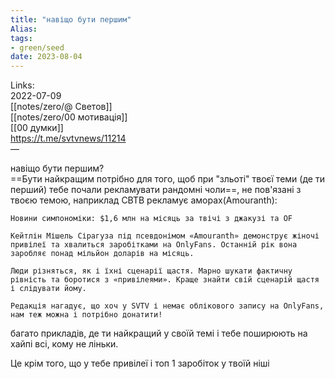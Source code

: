```yaml
---
title: "навіщо бути першим"
Alias: 
tags:
- green/seed
date: 2023-08-04
---
```

Links:  
2022-07-09  
[[notes/zero/@ Светов]]  
[[notes/zero/00 мотивація]]  
[[00 думки]]  
https://t.me/svtvnews/11214  
— 

навіщо бути першим?  
==Бути найкращим потрібно для того, щоб при "зльоті" твоєї теми (де ти перший) тебе почали рекламувати рандомні чоли==, не пов'язані з твоєю темою, наприклад СВТВ рекламує аморах(Amouranth):

````
Новини симпономіки: $1,6 млн на місяць за твічі з джакузі та OF

Кейтлін Мішель Сірагуза під псевдонімом «Amouranth» демонструє жіночі привілеї та хвалиться заробітками на OnlyFans. Останній рік вона заробляє понад мільйон доларів на місяць.

Люди різняться, як і їхні сценарії щастя. Марно шукати фактичну рівність та боротися з «привілеями». Краще знайти свій сценарій щастя і слідувати йому.

Редакція нагадує, що хоч у SVTV і немає облікового запису на OnlyFans, нам теж можна і потрібно донатити!
````

багато прикладів, де ти найкращий у своїй темі і тебе поширюють на хайпі всі, кому не ліньки.

Це крім того, що у тебе привілеї і топ 1 заробіток у твоїй ніші
